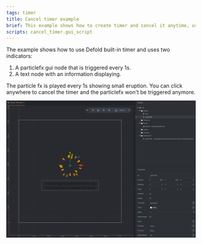 ```yaml
---
tags: timer
title: Cancel timer example
brief: This example shows how to create timer and cancel it anytime, using built-in timer API.
scripts: cancel_timer.gui_script
---
```


The example shows how to use Defold built-in timer and uses two indicators:

1. A particlefx gui node that is triggered every 1s.
2. A text node with an information displaying.

The particle fx is played every 1s showing small eruption.
You can click anywhere to cancel the timer and the particlefx won't be triggered anymore.

![cancel_timer](cancel_timer.png)
